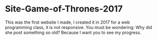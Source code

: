 # Site-Game-of-Thrones-2017
This was the first website I made, I created it in 2017 for a web programming class, it is not responsive.
You must be wondering: Why did she post something so old? Because I want you to see my progress.
